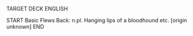 TARGET DECK
ENGLISH

START
Basic
Flews
Back: n.pl. Hanging lips of a bloodhound etc. [origin unknown]
END
